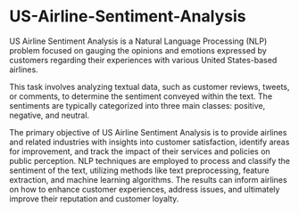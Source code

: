 # US-Airline-Sentiment-Analysis
US Airline Sentiment Analysis is a Natural Language Processing (NLP) problem focused on gauging the opinions and emotions expressed by customers regarding their experiences with various United States-based airlines.

This task involves analyzing textual data, such as customer reviews, tweets, or comments, to determine the sentiment conveyed within the text. The sentiments are typically categorized into three main classes: positive, negative, and neutral.

The primary objective of US Airline Sentiment Analysis is to provide airlines and related industries with insights into customer satisfaction, identify areas for improvement, and track the impact of their services and policies on public perception. NLP techniques are employed to process and classify the sentiment of the text, utilizing methods like text preprocessing, feature extraction, and machine learning algorithms. The results can inform airlines on how to enhance customer experiences, address issues, and ultimately improve their reputation and customer loyalty.
